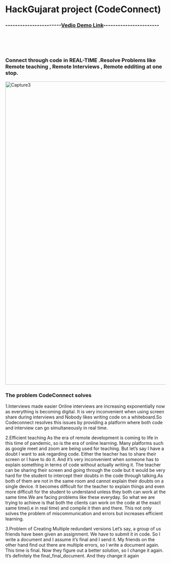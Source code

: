 # HackGujarat project (CodeConnect)
### -----------------------[Vedio Demo Link](https://drive.google.com/file/d/12t1a0GzoPDDrfjNfhFhvsdtAAwHlCOTy/view?usp=sharing)-----------------------
<br><br><br>

### Connect through code in REAL-TIME .Resolve Problems like Remote teaching , Remote Interviews , Remote edditing at one stop.

<img width="953" alt="Capture3" src="https://user-images.githubusercontent.com/46247882/92441272-8af21f00-f1cb-11ea-9b0c-eddfeead1bf1.PNG">




### The problem CodeConnect solves<br>

1.Interviews made easier
Online interviews are increasing exponentially now as everything is becoming digital. It is very inconvenient when using screen share during interviews and Nobody likes writing code on a whiteboard.So Codeconnect resolves this issues by providing a platform where both code and interview can go simultaneously in real time.

2.Efficient teaching
As the era of remote development is coming to life in this time of pandemic, so is the era of online learning. Many platforms such as google meet and zoom are being used for teaching. But let’s say I have a doubt I want to ask regarding code. Either the teacher has to share their screen or I have to do it. And it’s very inconvenient when someone has to explain something in terms of code without actually writing it. The teacher can be sharing their screen and going through the code but it would be very hard for the student to intercept their doubts in the code through talking.As both of them are not in the same room and cannot explain their doubts on a single device. It becomes difficult for the teacher to explain things and even more difficult for the student to understand unless they both can work at the same time.We are facing problems like these everyday. So what we are trying to achieve is that both the clients can work on the code at the exact same time(i.e in real time) and compile it then and there. This not only solves the problem of miscommunication and errors but increases efficient learning.

3.Problem of Creating Multiple redundant versions
Let’s say, a group of us friends have been given an assignment. We have to submit it in code. So I write a document and I assume it’s final and I send it. My friends on the other hand find out there are multiple errors, so I write a document again. This time is final. Now they figure out a better solution, so I change it again. It’s definitely the final_final_document. And they change it again

